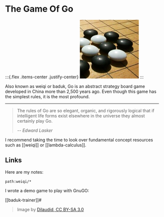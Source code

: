 # The Game Of Go

:::{.flex .items-center .justify-center}
![go board](static/go-board.jpg)
:::


Also known as weiqi or baduk, Go is an abstract strategy board game developed in China more than 2,500 years ago.
Even though this game has the simplest rules, it is the most profound.

---
> The rules of Go are so elegant, organic, and rigorously logical that if intelligent life forms exist elsewhere in the universe they almost certainly play Go.
>
> -- <cite>Edward Lasker</cite>

I recommend taking the time to look over fundamental concept resources such as [[weiqi]] or [[lambda-calculus]].

## Links

Here are my notes:

```query
path:weiqi/*
```

I wrote a demo game to play with GnuGO:

[[baduk-trainer]]#


> Image by [Dilaudid, CC BY-SA 3.0](https://commons.wikimedia.org/wiki/File:Go_board_part.jpg)
